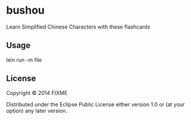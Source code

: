 # bushou

Learn Simplified Chinese Characters with these flashcards

## Usage

lein run -m file <num-to-drop>

## License

Copyright © 2014 FIXME

Distributed under the Eclipse Public License either version 1.0 or (at
your option) any later version.
